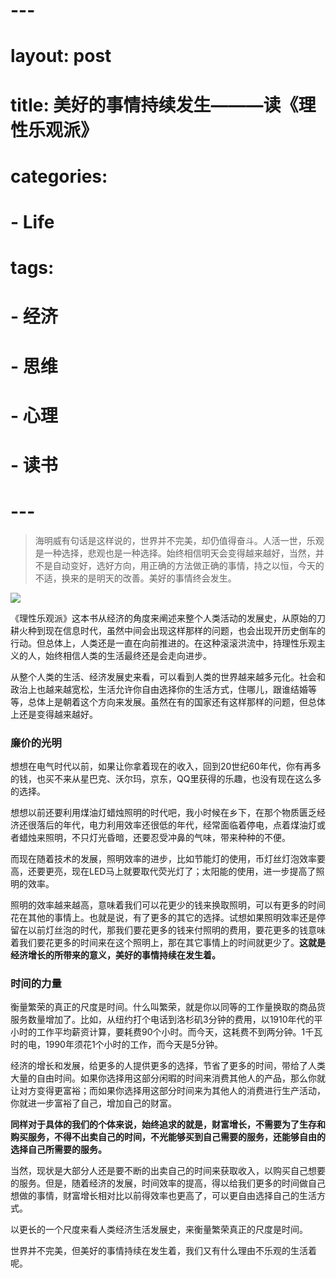 # ---
# layout: post
# title: 美好的事情持续发生———读《理性乐观派》
# categories:
# - Life
# tags:
# - 经济
# - 思维
# - 心理
# - 读书

# ---

> 海明威有句话是这样说的，世界并不完美，却仍值得奋斗。人活一世，乐观是一种选择，悲观也是一种选择。始终相信明天会变得越来越好，当然，并不是自动变好，选好方向，用正确的方法做正确的事情，持之以恒，今天的不适，换来的是明天的改善。美好的事情终会发生。

![](https://ws3.sinaimg.cn/large/006tKfTcgy1frwmq30lo1j31hc0u019h.jpg)

《理性乐观派》这本书从经济的角度来阐述来整个人类活动的发展史，从原始的刀耕火种到现在信息时代，虽然中间会出现这样那样的问题，也会出现开历史倒车的行动。但总体上，人类还是一直在向前推进的。在这种滚滚洪流中，持理性乐观主义的人，始终相信人类的生活最终还是会走向进步。

从整个人类的生活、经济发展史来看，可以看到人类的世界越来越多元化。社会和政治上也越来越宽松，生活允许你自由选择你的生活方式，住哪儿，跟谁结婚等等，总体上是朝着这个方向来发展。虽然在有的国家还有这样那样的问题，但总体上还是变得越来越好。

### 廉价的光明

想想在电气时代以前，如果让你拿着现在的收入，回到20世纪60年代，你有再多的钱，也买不来从星巴克、沃尔玛，京东，QQ里获得的乐趣，也没有现在这么多的选择。

想想以前还要利用煤油灯蜡烛照明的时代吧，我小时候在乡下，在那个物质匮乏经济还很落后的年代，电力利用效率还很低的年代，经常面临着停电，点着煤油灯或者蜡烛来照明，不只灯光昏暗，还要忍受冲鼻的气味，带来种种的不便。

而现在随着技术的发展，照明效率的进步，比如节能灯的使用，币灯丝灯泡效率要高，还要更亮，现在LED马上就要取代荧光灯了；太阳能的使用，进一步提高了照明的效率。

照明的效率越来越高，意味着我们可以花更少的钱来换取照明，可以有更多的时间花在其他的事情上。也就是说，有了更多的其它的选择。试想如果照明效率还是停留在以前灯丝泡的时代，那我们要花更多的钱来付照明的费用，要花更多的钱意味着我们要花更多的时间来在这个照明上，那在其它事情上的时间就更少了。**这就是经济增长的所带来的意义，美好的事情持续在发生着。**

### 时间的力量

衡量繁荣的真正的尺度是时间。什么叫繁荣，就是你以同等的工作量换取的商品货服务数量增加了。比如，从纽约打个电话到洛杉矶3分钟的费用，以1910年代的平小时的工作平均薪资计算，要耗费90个小时。而今天，这耗费不到两分钟。1千瓦时的电，1990年须花1个小时的工作，而今天是5分钟。

经济的增长和发展，给更多的人提供更多的选择，节省了更多的时间，带给了人类大量的自由时间。如果你选择用这部分闲暇的时间来消费其他人的产品，那么你就让对方变得更富裕；而如果你选择用这部分时间来为其他人的消费进行生产活动，你就进一步富裕了自己，增加自己的财富。 

**同样对于具体的我们的个体来说，始终追求的就是，财富增长，不需要为了生存和购买服务，不得不出卖自己的时间，不光能够买到自己需要的服务，还能够自由的选择自己所需要的服务。**

当然，现状是大部分人还是要不断的出卖自己的时间来获取收入，以购买自己想要的服务。但是，随着经济的发展，时间效率的提高，得以给我们更多的时间做自己想做的事情，财富增长相对比以前得效率也更高了，可以更自由选择自己的生活方式。

以更长的一个尺度来看人类经济生活发展史，来衡量繁荣真正的尺度是时间。

世界并不完美，但美好的事情持续在发生着，我们又有什么理由不乐观的生活着呢。





